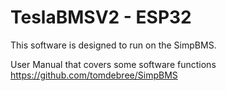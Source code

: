# TeslaBMSV2 - ESP32

This software is designed to run on the SimpBMS.

User Manual that covers some software functions https://github.com/tomdebree/SimpBMS 
